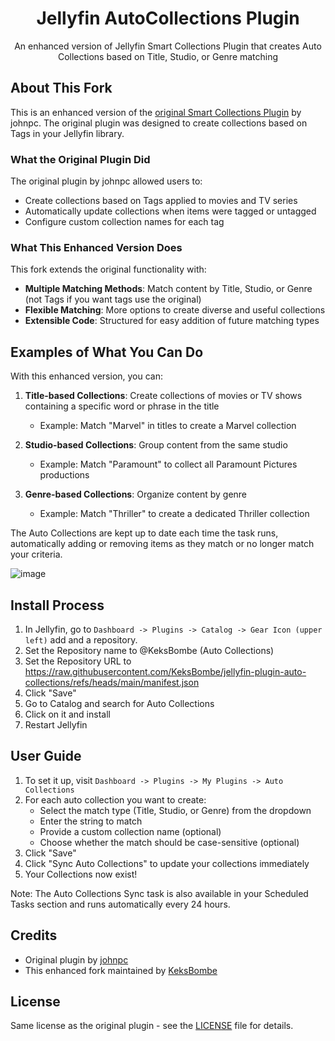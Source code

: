 <h1 align="center">Jellyfin AutoCollections Plugin</h1>

<p align="center">
An enhanced version of Jellyfin Smart Collections Plugin that creates Auto Collections based on Title, Studio, or Genre matching
</p>

## About This Fork

This is an enhanced version of the [original Smart Collections Plugin](https://github.com/johnpc/jellyfin-plugin-smart-collections) by johnpc. The original plugin was designed to create collections based on Tags in your Jellyfin library.

### What the Original Plugin Did

The original plugin by johnpc allowed users to:
- Create collections based on Tags applied to movies and TV series
- Automatically update collections when items were tagged or untagged
- Configure custom collection names for each tag

### What This Enhanced Version Does

This fork extends the original functionality with:
- **Multiple Matching Methods**: Match content by Title, Studio, or Genre (not Tags if you want tags use the original)
- **Flexible Matching**: More options to create diverse and useful collections
- **Extensible Code**: Structured for easy addition of future matching types

## Examples of What You Can Do

With this enhanced version, you can:

1. **Title-based Collections**: Create collections of movies or TV shows containing a specific word or phrase in the title
   - Example: Match "Marvel" in titles to create a Marvel collection

2. **Studio-based Collections**: Group content from the same studio
   - Example: Match "Paramount" to collect all Paramount Pictures productions

3. **Genre-based Collections**: Organize content by genre
   - Example: Match "Thriller" to create a dedicated Thriller collection

The Auto Collections are kept up to date each time the task runs, automatically adding or removing items as they match or no longer match your criteria.

![image](https://github.com/user-attachments/assets/9142abc9-5417-4015-985a-098e10e8baa8)


## Install Process

1. In Jellyfin, go to `Dashboard -> Plugins -> Catalog -> Gear Icon (upper left)` add and a repository.
2. Set the Repository name to @KeksBombe (Auto Collections)
3. Set the Repository URL to https://raw.githubusercontent.com/KeksBombe/jellyfin-plugin-auto-collections/refs/heads/main/manifest.json
4. Click "Save"
5. Go to Catalog and search for Auto Collections
6. Click on it and install
7. Restart Jellyfin

## User Guide

1. To set it up, visit `Dashboard -> Plugins -> My Plugins -> Auto Collections`
2. For each auto collection you want to create:
   - Select the match type (Title, Studio, or Genre) from the dropdown
   - Enter the string to match
   - Provide a custom collection name (optional)
   - Choose whether the match should be case-sensitive (optional)
3. Click "Save"
4. Click "Sync Auto Collections" to update your collections immediately
5. Your Collections now exist!

Note: The Auto Collections Sync task is also available in your Scheduled Tasks section and runs automatically every 24 hours.

## Credits

- Original plugin by [johnpc](https://github.com/johnpc/jellyfin-plugin-smart-collections)
- This enhanced fork maintained by [KeksBombe](https://github.com/KeksBombe/jellyfin-plugin-auto-collection)

## License

Same license as the original plugin - see the [LICENSE](LICENSE) file for details.
